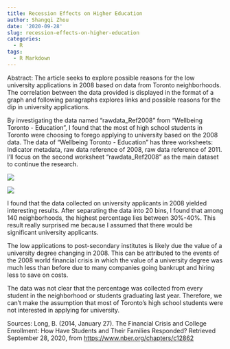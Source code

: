 ```yaml
---
title: Recession Effects on Higher Education
author: Shangqi Zhou
date: '2020-09-28'
slug: recession-effects-on-higher-education
categories:
  - R
tags:
  - R Markdown
---
```


Abstract: The article seeks to explore possible reasons for the low university applications in 2008 based on data from Toronto neighborhoods. The correlation between the data provided is displayed in the format of a graph and following paragraphs explores links and possible reasons for the dip in university applications.

By investigating the data named “rawdata_Ref2008” from “Wellbeing Toronto - Education”, I found that the most of high school students in Toronto were choosing to forego applying to university based on the 2008 data. The data of “Wellbeing Toronto - Education” has three worksheets: Indicator metadata, raw data reference of 2008, raw data reference of 2011. I’ll focus on the second worksheet “rawdata_Ref2008” as the main dataset to continue the research.

![](/post/2020-09-28-recession-effects-on-higher-education_files/columns.png)

![](/post/2020-09-28-recession-effects-on-higher-education_files/uni_applicants.png)

I found that the data collected on university applicants in 2008 yielded interesting results. After separating the data into 20 bins, I found that among 140 neighborhoods, the highest percentage lies between 30%-40%. This result really surprised me because I assumed that there would be significant university applicants. 

The low applications to post-secondary institutes is likely due the value of a university degree changing in 2008. This can be attributed to the events of the 2008 world financial crisis in which the value of a university degree was much less than before due to many companies going bankrupt and hiring less to save on costs. 

The data was not clear that the percentage was collected from every student in the neighborhood or students graduating last year. Therefore, we can’t make the assumption that most of Toronto’s high school students were not interested in applying for university.


Sources: Long, B. (2014, January 27). The Financial Crisis and College Enrollment: How Have Students and Their Families Responded? Retrieved September 28, 2020, from https://www.nber.org/chapters/c12862
